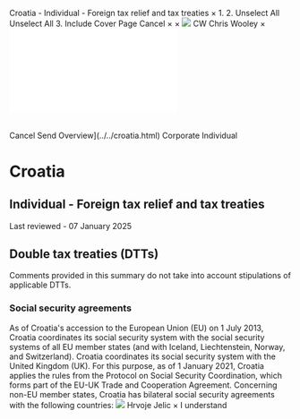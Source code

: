 Croatia - Individual - Foreign tax relief and tax treaties
×
1.
2.
Unselect All
Unselect All
3.
Include Cover Page
Cancel
×
×
![](../../-/media/world-wide-tax-summaries/attachments/global---chris-wooley.ashx%3Frev=ac5e5f3223b34096b1afc2a6009c7320&revision=ac5e5f32-23b3-4096-b1af-c2a6009c7320&hash=859B7ADC84DC2CBEC9760E9E6EE7DE6D0A8BFCDF)
CW
Chris Wooley
×
![](foreign-tax-relief-and-tax-treaties.html)
######
Cancel
Send
Overview](../../croatia.html)
Corporate
Individual
# Croatia
## Individual - Foreign tax relief and tax treaties
Last reviewed - 07 January 2025
## Double tax treaties (DTTs)
Comments provided in this summary do not take into account stipulations of applicable DTTs.
### Social security agreements
As of Croatia's accession to the European Union (EU) on 1 July 2013, Croatia coordinates its social security system with the social security systems of all EU member states (and with Iceland, Liechtenstein, Norway, and Switzerland).
Croatia coordinates its social security system with the United Kingdom (UK). For this purpose, as of 1 January 2021, Croatia applies the rules from the Protocol on Social Security Coordination, which forms part of the EU-UK Trade and Cooperation Agreement.
Concerning non-EU member states, Croatia has bilateral social security agreements with the following countries:
![](../../-/media/world-wide-tax-summaries/attachments/croatia---hrvoje_jelic.ashx%3Frev=4b50ae68ce5d49a9931477e34064b112&revision=4b50ae68-ce5d-49a9-9314-77e34064b112&hash=A3F88026C4504B14AD08E503FB9D07151D06FA2A)
Hrvoje Jelic
×
I understand